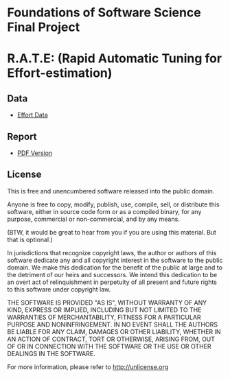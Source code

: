 # Foundations of Software Science Final Project

# R.A.T.E: **(Rapid Automatic Tuning for Effort-estimation)**


## Data

+ [Effort Data](https://github.com/ai-se/magic101/tree/hpc/data)

## Report

+ [PDF Version](https://github.com/arennax/fss18_xia/blob/master/Report.pdf)

## License

This is free and unencumbered software released into the public domain.

Anyone is free to copy, modify, publish, use, compile, sell, or distribute this software, either in source code form or as a compiled binary, for any purpose, commercial or non-commercial, and by any means.

(BTW, it would be great to hear from you if you are using this material. But that is optional.)

In jurisdictions that recognize copyright laws, the author or authors of this software dedicate any and all copyright interest in the software to the public domain. We make this dedication for the benefit of the public at large and to the detriment of our heirs and successors. We intend this dedication to be an overt act of relinquishment in perpetuity of all present and future rights to this software under copyright law.

THE SOFTWARE IS PROVIDED "AS IS", WITHOUT WARRANTY OF ANY KIND, EXPRESS OR IMPLIED, INCLUDING BUT NOT LIMITED TO THE WARRANTIES OF MERCHANTABILITY, FITNESS FOR A PARTICULAR PURPOSE AND NONINFRINGEMENT. IN NO EVENT SHALL THE AUTHORS BE LIABLE FOR ANY CLAIM, DAMAGES OR OTHER LIABILITY, WHETHER IN AN ACTION OF CONTRACT, TORT OR OTHERWISE, ARISING FROM, OUT OF OR IN CONNECTION WITH THE SOFTWARE OR THE USE OR OTHER DEALINGS IN THE SOFTWARE.

For more information, please refer to http://unlicense.org
